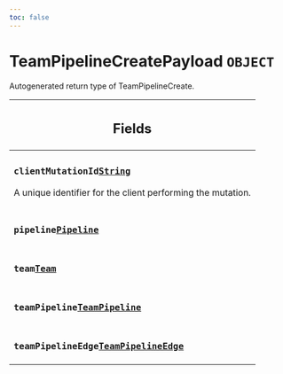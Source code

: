 ```yaml
---
toc: false
---
```

<!--
  _____   ____    _   _  ____ _______   ______ _____ _____ _______
  |  __  / __   |  | |/ __ __   __| |  ____|  __ _   _|__   __|
  | |  | | |  | | |  | | |  | | | |    | |__  | |  | || |    | |
  | |  | | |  | | | . ` | |  | | | |    |  __| | |  | || |    | |
  | |__| | |__| | | |  | |__| | | |    | |____| |__| || |_   | |
  |_____/ ____/  |_| _|____/  |_|    |______|_____/_____|  |_|
  This file is auto-generated by script/generate_graphql_api_content.sh,
  please build the schema.json by running `rails api:graph:export`
  with https://github.com/buildkite/buildkite/,
  replace the content in data/graphql_data_schema.json
  and run the generation script `./scripts/generate-graphql-api-content.sh`.
-->
<!-- vale off -->
<h1 class="has-pills" data-algolia-exclude>
  TeamPipelineCreatePayload
  <span class="pill pill--object pill--normal-case pill--large"><code>OBJECT</code></span>
</h1>
<!-- vale on -->


<p>Autogenerated return type of TeamPipelineCreate.</p>


<table class="responsive-table responsive-table--single-column-rows">
  <thead>
    <th>
      <h2 data-algolia-exclude>Fields</h2>
    </th>
  </thead>
  <tbody>
    <tr><td><h3 class="is-small has-pills"><code>clientMutationId</code><a href="/docs/apis/graphql/schemas/scalar/string" class="pill pill--scalar pill--normal-case pill--medium" title="Go to SCALAR String"><code>String</code></a></h3><p>A unique identifier for the client performing the mutation.</p></td></tr><tr><td><h3 class="is-small has-pills"><code>pipeline</code><a href="/docs/apis/graphql/schemas/object/pipeline" class="pill pill--object pill--normal-case pill--medium" title="Go to OBJECT Pipeline"><code>Pipeline</code></a></h3></td></tr><tr><td><h3 class="is-small has-pills"><code>team</code><a href="/docs/apis/graphql/schemas/object/team" class="pill pill--object pill--normal-case pill--medium" title="Go to OBJECT Team"><code>Team</code></a></h3></td></tr><tr><td><h3 class="is-small has-pills"><code>teamPipeline</code><a href="/docs/apis/graphql/schemas/object/teampipeline" class="pill pill--object pill--normal-case pill--medium" title="Go to OBJECT TeamPipeline"><code>TeamPipeline</code></a></h3></td></tr><tr><td><h3 class="is-small has-pills"><code>teamPipelineEdge</code><a href="/docs/apis/graphql/schemas/object/teampipelineedge" class="pill pill--object pill--normal-case pill--medium" title="Go to OBJECT TeamPipelineEdge"><code>TeamPipelineEdge</code></a></h3></td></tr>
  </tbody>
</table>
